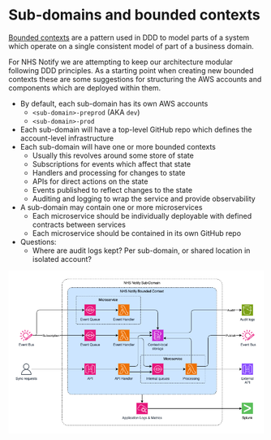 # Sub-domains and bounded contexts

[Bounded contexts][1] are a pattern used in DDD to model parts of a
system which operate on a single consistent model of part of a
business domain.

[1]: https://martinfowler.com/bliki/BoundedContext.html

For NHS Notify we are attempting to keep our architecture modular
following DDD principles. As a starting point when creating new
bounded contexts these are some suggestions for structuring the AWS
accounts and components which are deployed within them.

* By default, each sub-domain has its own AWS accounts
  * `<sub-domain>-preprod` (AKA `dev`)
  * `<sub-domain>-prod`
* Each sub-domain will have a top-level GitHub repo which defines the
  account-level infrastructure
* Each sub-domain will have one or more bounded contexts
  * Usually this revolves around some store of state
  * Subscriptions for events which affect that state
  * Handlers and processing for changes to state
  * APIs for direct actions on the state
  * Events published to reflect changes to the state
  * Auditing and logging to wrap the service and provide observability
* A sub-domain may contain one or more microservices
  * Each microservice should be individually deployable with defined
    contracts between services
  * Each microservice should be contained in its own GitHub repo
* Questions:
  * Where are audit logs kept? Per sub-domain, or shared location in
    isolated account?

![Bounded Context Diagram](assets/Bounded_Context.drawio.png)
